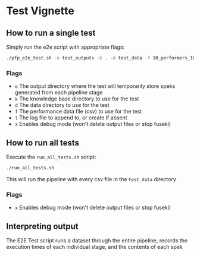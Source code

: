 # Test Vignette
## How to run a single test
Simply run the e2e script with appropriate flags:
```bash
./pfp_e2e_test.sh -o test_outputs -k . -d test_data -f 10_performers_10_measures.csv -l test_log.txt -x 
```
### Flags
- `o` The output directory where the test will temporarily store speks generated from each pipeline stage
- `k` The knowledge base directory to use for the test
- `d` The data directory to use for the test
- `f` The performance data file (csv) to use for the test
- `l` The log file to append to, or create if absent
- `x` Enables debug mode (won't delete output files or stop fuseki)

## How to run all tests
Execute the `run_all_tests.sh` script:
```bash
./run_all_tests.sh
```
This will run the pipeline with every csv file in the `test_data` directory
### Flags
- `x` Enables debug mode (won't delete output files or stop fuseki)

## Interpreting output
The E2E Test script runs a dataset through the entire pipeline, records the execution times of each individual stage, and the contents of each spek